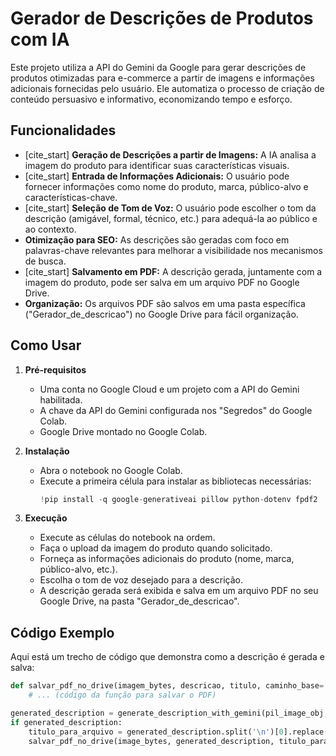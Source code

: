 # Gerador de Descrições de Produtos com IA

Este projeto utiliza a API do Gemini da Google para gerar descrições de produtos otimizadas para e-commerce a partir de imagens e informações adicionais fornecidas pelo usuário. Ele automatiza o processo de criação de conteúdo persuasivo e informativo, economizando tempo e esforço.

## Funcionalidades

* [cite_start] **Geração de Descrições a partir de Imagens:** A IA analisa a imagem do produto para identificar suas características visuais.
* [cite_start] **Entrada de Informações Adicionais:** O usuário pode fornecer informações como nome do produto, marca, público-alvo e características-chave.
* [cite_start] **Seleção de Tom de Voz:** O usuário pode escolher o tom da descrição (amigável, formal, técnico, etc.) para adequá-la ao público e ao contexto.
* **Otimização para SEO:** As descrições são geradas com foco em palavras-chave relevantes para melhorar a visibilidade nos mecanismos de busca.
* [cite_start] **Salvamento em PDF:** A descrição gerada, juntamente com a imagem do produto, pode ser salva em um arquivo PDF no Google Drive.
* **Organização:** Os arquivos PDF são salvos em uma pasta específica ("Gerador\_de\_descricao") no Google Drive para fácil organização.

## Como Usar

1.  **Pré-requisitos**

    * Uma conta no Google Cloud e um projeto com a API do Gemini habilitada.
    * A chave da API do Gemini configurada nos "Segredos" do Google Colab.
    * Google Drive montado no Google Colab.

2.  **Instalação**

    * Abra o notebook no Google Colab.
    * Execute a primeira célula para instalar as bibliotecas necessárias:
        ```python
        !pip install -q google-generativeai pillow python-dotenv fpdf2
        ```

3.  **Execução**

    * Execute as células do notebook na ordem.
    * Faça o upload da imagem do produto quando solicitado.
    * Forneça as informações adicionais do produto (nome, marca, público-alvo, etc.).
    * Escolha o tom de voz desejado para a descrição.
    * A descrição gerada será exibida e salva em um arquivo PDF no seu Google Drive, na pasta "Gerador\_de\_descricao".

## Código Exemplo

Aqui está um trecho de código que demonstra como a descrição é gerada e salva:

```python
def salvar_pdf_no_drive(imagem_bytes, descricao, titulo, caminho_base='/content/drive/MyDrive/Gerador_de_descricao/'):
    # ... (código da função para salvar o PDF)

generated_description = generate_description_with_gemini(pil_image_obj, full_prompt)
if generated_description:
    titulo_para_arquivo = generated_description.split('\n')[0].replace('**', '').strip()
    salvar_pdf_no_drive(image_bytes, generated_description, titulo_para_arquivo)
